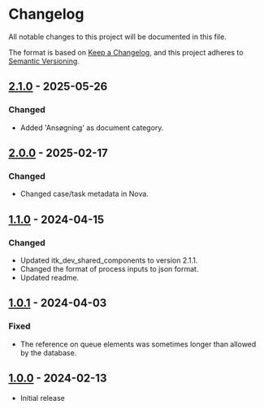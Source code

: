 # Changelog

All notable changes to this project will be documented in this file.

The format is based on [Keep a Changelog](https://keepachangelog.com/en/1.0.0/),
and this project adheres to [Semantic Versioning](https://semver.org/spec/v2.0.0.html).

## [2.1.0] - 2025-05-26

### Changed

- Added 'Ansøgning' as document category.

## [2.0.0] - 2025-02-17

### Changed

- Changed case/task metadata in Nova.

## [1.1.0] - 2024-04-15

### Changed

- Updated itk_dev_shared_components to version 2.1.1.
- Changed the format of process inputs to json format.
- Updated readme.

## [1.0.1] - 2024-04-03

### Fixed

- The reference on queue elements was sometimes longer than allowed by the database.

## [1.0.0] - 2024-02-13

- Initial release

[2.1.0]: https://github.com/itk-dev-rpa/Journalisering-af-indkomne-anmodninger-om-refusion-gruppe-2/releases/tag/2.1.0
[2.0.0]: https://github.com/itk-dev-rpa/Journalisering-af-indkomne-anmodninger-om-refusion-gruppe-2/releases/tag/2.0.0
[1.1.0]: https://github.com/itk-dev-rpa/Journalisering-af-indkomne-anmodninger-om-refusion-gruppe-2/releases/tag/1.1.0
[1.0.1]: https://github.com/itk-dev-rpa/Journalisering-af-indkomne-anmodninger-om-refusion-gruppe-2/releases/tag/1.0.1
[1.0.0]: https://github.com/itk-dev-rpa/Journalisering-af-indkomne-anmodninger-om-refusion-gruppe-2/releases/tag/1.0.0
